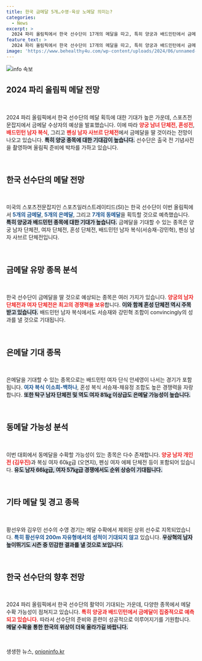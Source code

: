 ```yaml
---
title: 한국 금메달 5개…수영·육상 노메달 의미는?
categories:
  - News
excerpt: >
  2024 파리 올림픽에서 한국 선수단이 17개의 메달을 따고, 특히 양궁과 배드민턴에서 금메달의 기대감이 높아지고 있다. 그러나 수영과 높이뛰기에서는 노메달 예측이 아쉬움을 주고 있다. 클릭 유도하는 메달 전망, 지금 확인하세요!
feature_text: >
  2024 파리 올림픽에서 한국 선수단이 17개의 메달을 따고, 특히 양궁과 배드민턴에서 금메달의 기대감이 높아지고 있다. 그러나 수영과 높이뛰기에서는 노메달 예측이 아쉬움을 주고 있다. 클릭 유도하는 메달 전망, 지금 확인하세요!
image: 'https://www.behealthy4u.com/wp-content/uploads/2024/06/unnamed-file.png'
---
```


<p><img src="https://www.behealthy4u.com/wp-content/uploads/2024/06/unnamed-file.png" alt="info 속보" /></p>

<h2 data-ke-size="size26">2024 파리 올림픽 메달 전망</h2>

<p data-ke-size="size16">&nbsp;</p>

<p data-ke-size="size16">2024 파리 올림픽에서 한국 선수단의 메달 획득에 대한 기대가 높은 가운데, 스포츠전문잡지에서 금메달 수상자의 예상을 발표했습니다. 이에 따라 <b><span style="color: #ee2323;">양궁 남녀 단체전, 혼성전</span></b>, <b><span style="color: #ee2323;">배드민턴 남자 복식</span></b>, 그리고 <b><span style="color: #ee2323;">펜싱 남자 사브르 단체전</span></b>에서 금메달을 딸 것이라는 전망이 나오고 있습니다. <b><span style="background-color: #21538527;">특히 양궁 종목에 대한 기대감이 높습니다.</span></b> 선수단은 출국 전 기념사진을 촬영하며 올림픽 준비에 박차를 가하고 있습니다.</p>

<p data-ke-size="size16">&nbsp;</p>

<h2 data-ke-size="size26">한국 선수단의 메달 전망</h2>

<p data-ke-size="size16">&nbsp;</p>

<p data-ke-size="size16">미국의 스포츠전문잡지인 스포츠일러스트레이티드(SI)는 한국 선수단이 이번 올림픽에서 <b><span style="color: #1a5490;">5개의 금메달</span></b>, <b><span style="color: #1a5490;">5개의 은메달</span></b>, 그리고 <b><span style="color: #1a5490;">7개의 동메달</span></b>을 획득할 것으로 예측했습니다. <b><span style="background-color: #21538527;">특히 양궁과 배드민턴 종목에 대한 기대가 높습니다.</span></b> 금메달을 기대할 수 있는 종목은 양궁 남자 단체전, 여자 단체전, 혼성 단체전, 배드민턴 남자 복식(서승재-강민혁), 펜싱 남자 사브르 단체전입니다.</p>

<p data-ke-size="size16">&nbsp;</p>

<h2 data-ke-size="size26">금메달 유망 종목 분석</h2>

<p data-ke-size="size16">&nbsp;</p>

<p data-ke-size="size16">한국 선수단이 금메달을 딸 것으로 예상되는 종목은 여러 가지가 있습니다. <b><span style="color: #ee2323;">양궁의 남자 단체전과 여자 단체전은 최고의 경쟁력을 보유</span></b>합니다. <b><span style="background-color: #21538527;">이와 함께 혼성 단체전 역시 주목받고 있습니다.</span></b> 배드민턴 남자 복식에서도 서승재와 강민혁 조합이 convincingly의 성과를 낼 것으로 기대됩니다.</p>

<p data-ke-size="size16">&nbsp;</p>

<h2 data-ke-size="size26">은메달 기대 종목</h2>

<p data-ke-size="size16">&nbsp;</p>

<p data-ke-size="size16">은메달을 기대할 수 있는 종목으로는 배드민턴 여자 단식 안세영이 나서는 경기가 포함됩니다. <b><span style="color: #1a5490;">여자 복식 이소희-백하나</span></b>, 혼성 복식 서승재-채유정 조합도 높은 경쟁력을 자랑합니다. <b><span style="background-color: #21538527;">또한 탁구 남자 단체전 및 역도 여자 81㎏ 이상급도 은메달 가능성이 높습니다.</span></b></p>

<p data-ke-size="size16">&nbsp;</p>

<h2 data-ke-size="size26">동메달 가능성 분석</h2>

<p data-ke-size="size16">&nbsp;</p>

<p data-ke-size="size16">이번 대회에서 동메달을 수확할 가능성이 있는 종목은 다수 존재합니다. <b><span style="color: #ee2323;">양궁 남자 개인전 (김우진)</span></b>과 복싱 여자 60㎏급 (오연지), 펜싱 여자 에페 단체전 등이 포함되어 있습니다. <b><span style="background-color: #21538527;">유도 남자 66㎏급, 여자 57㎏급 경쟁에서도 순위 상승이 기대됩니다.</span></b></p>

<p data-ke-size="size16">&nbsp;</p>

<h2 data-ke-size="size26">기타 메달 및 경고 종목</h2>

<p data-ke-size="size16">&nbsp;</p>

<p data-ke-size="size16">황선우와 김우민 선수의 수영 경기는 메달 수확에서 제외된 상위 선수로 지목되었습니다. <b><span style="color: #1a5490;">특히 황선우의 200m 자유형에서의 성적이 기대되지 않고</span></b> 있습니다. <b><span style="background-color: #21538527;">우상혁의 남자 높이뛰기도 시즌 중 민감한 결과를 낼 것으로 보입니다.</span></b></p>

<p data-ke-size="size16">&nbsp;</p>

<h2 data-ke-size="size26">한국 선수단의 향후 전망</h2>

<p data-ke-size="size16">&nbsp;</p>

<p data-ke-size="size16">2024 파리 올림픽에서 한국 선수단의 활약이 기대되는 가운데, 다양한 종목에서 메달 수확 가능성이 점쳐지고 있습니다. <b><span style="color: #ee2323;">특히 양궁과 배드민턴에서 금메달이 집중적으로 예측되고 있습니다.</span></b> 따라서 선수단의 준비와 훈련이 성공적으로 이루어지기를 기원합니다. <b><span style="background-color: #21538527;">메달 수확을 통한 한국의 위상이 더욱 올라가길 바랍니다.</span></b></p>

<p data-ke-size="size16">&nbsp;</p>
생생한 뉴스, <a href="https://onioninfo.kr" rel="dofollow">onioninfo.kr</a>


